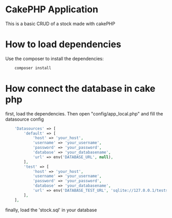 # CakePHP Application
This is a basic CRUD of a stock  made with cakePHP

# How to load dependencies 
Use the composer to install the dependencies:
```bash
    composer install
```

# How connect the database in cake php
first, load the dependencies. Then open "config/app_local.php" and fill the datasource config 
```php
    'Datasources' => [
        'default' => [
            'host' => 'your_host',
            'username' => 'your_username',
            'password' => 'your_password',
            'database' => 'your_databasename',
            'url' => env('DATABASE_URL', null),
        ],
        'test' => [
            'host' => 'your_host',
            'username' => 'your_username',
            'password' => 'your_password',
            'database' => 'your_databasename',
            'url' => env('DATABASE_TEST_URL', 'sqlite://127.0.0.1/tests.sqlite'),
        ],
    ],
```
finally, load the 'stock.sql' in your database
